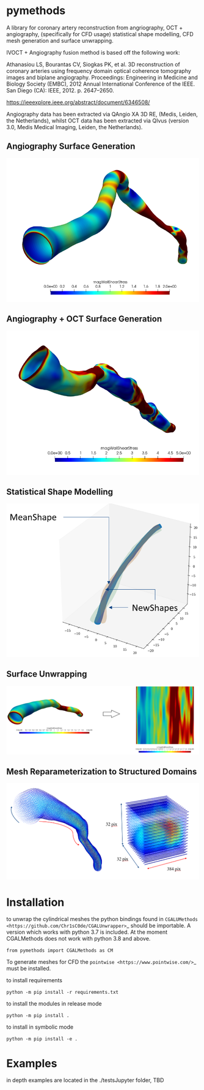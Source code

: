 # pymethods

 A library for coronary artery reconstruction from angriography, OCT + angiography, (specifically for CFD usage)
 statistical shape modelling, CFD mesh generation and surface unwrapping.
 
 IVOCT + Angiography fusion method is based off the following work:

 Athanasiou LS, Bourantas CV, Siogkas PK, et al. 3D reconstruction of coronary arteries using frequency domain optical coherence tomography images and biplane angiography. Proceedings: Engineering in Medicine and Biology Society (EMBC), 2012 Annual International Conference of the IEEE. San Diego (CA): IEEE, 2012. p. 2647–2650.

 https://ieeexplore.ieee.org/abstract/document/6346508/

Angiography data has been extracted via QAngio XA 3D RE,
(Medis, Leiden, the Netherlands), whilst OCT data has been extracted via QIvus
(version 3.0, Medis Medical Imaging, Leiden, the Netherlands).

## Angiography Surface Generation
![alt](./images/Angiography.PNG)
## Angiography + OCT Surface Generation
![alt](./images/oct_and_angiography.PNG)
## Statistical Shape Modelling
![alt](./images/ssm.PNG)
## Surface Unwrapping
![alt](./images/unwrapping.PNG)
## Mesh Reparameterization to Structured Domains
![alt](./images/mesh_reparameterization.PNG)

# Installation

to unwrap the cylindrical meshes the python bindings found in
`CGALUMethods <https://github.com/Chr1sC0de/CGALUnwrapper>`_ should be
importable. A version which works with python 3.7 is included. At
the moment CGALMethods does not work with python 3.8 and above.

````
from pymethods import CGALMethods as CM
````

To generate meshes for CFD the `pointwise <https://www.pointwise.com/>`_
must be installed.

to install requirements
````
python -m pip install -r requirements.txt
````

to install the modules in release mode

````
python -m pip install .
````
to install in symbolic mode

````
python -m pip install -e .
````

# Examples

in depth examples are located in the ./testsJupyter folder, TBD
